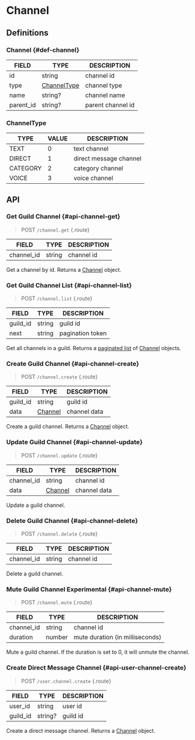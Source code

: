 # Channel

## Definitions

### Channel {#def-channel}

| FIELD | TYPE | DESCRIPTION |
| ----- | ---- | ----------- |
| id | string | channel id |
| type | [ChannelType](#channeltype) | channel type |
| name | string? | channel name |
| parent_id | string? | parent channel id |

### ChannelType

| TYPE | VALUE | DESCRIPTION |
| --- | --- | --- |
| TEXT | 0 | text channel |
| DIRECT | 1 | direct message channel |
| CATEGORY | 2 | category channel |
| VOICE | 3 | voice channel |

## API

### Get Guild Channel {#api-channel-get}

> <badge>POST</badge> `/channel.get` {.route}

| FIELD | TYPE | DESCRIPTION |
| ----- | ---- | ----------- |
| channel_id | string | channel id |

Get a channel by id. Returns a [Channel](#def-channel) object.

### Get Guild Channel List {#api-channel-list}

> <badge>POST</badge> `/channel.list` {.route}

| FIELD | TYPE | DESCRIPTION |
| ----- | ---- | ----------- |
| guild_id | string | guild id |
| next | string | pagination token |

Get all channels in a guild. Returns a [paginated list](../protocol/api.md#list) of [Channel](#def-channel) objects.

### Create Guild Channel {#api-channel-create}

> <badge>POST</badge> `/channel.create` {.route}

| FIELD | TYPE | DESCRIPTION |
| --- | --- | --- |
| guild_id | string | guild id |
| data | [Channel](#def-channel) | channel data |

Create a guild channel. Returns a [Channel](#def-channel) object.

### Update Guild Channel {#api-channel-update}

> <badge>POST</badge> `/channel.update` {.route}

| FIELD | TYPE | DESCRIPTION |
| --- | --- | --- |
| channel_id | string | channel id |
| data | [Channel](#def-channel) | channel data |

Update a guild channel.

### Delete Guild Channel {#api-channel-delete}

> <badge>POST</badge> `/channel.delete` {.route}

| FIELD | TYPE | DESCRIPTION |
| --- | --- | --- |
| channel_id | string | channel id |

Delete a guild channel.

### Mute Guild Channel <badge type="warning">Experimental</badge> {#api-channel-mute}

> <badge>POST</badge> `/channel.mute` {.route}

| FIELD | TYPE | DESCRIPTION |
| --- | --- | --- |
| channel_id | string | channel id |
| duration | number | mute duration (in milliseconds) |

Mute a guild channel. If the duration is set to 0, it will unmute the channel.

### Create Direct Message Channel {#api-user-channel-create}

> <badge>POST</badge> `/user.channel.create` {.route}

| FIELD | TYPE | DESCRIPTION |
| --- | --- | --- |
| user_id | string | user id |
| guild_id | string? | guild id |

Create a direct message channel. Returns a [Channel](#def-channel) object.
